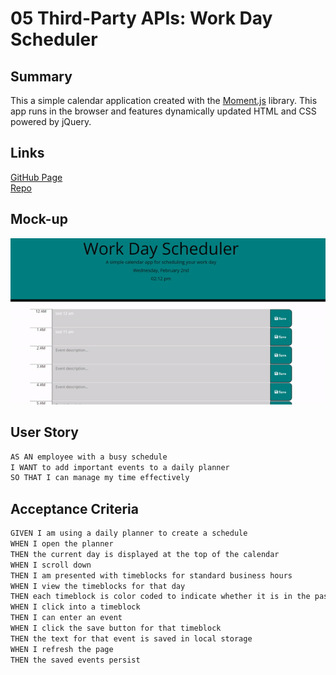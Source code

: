 # 05 Third-Party APIs: Work Day Scheduler

## Summary

This a simple calendar application created with the [Moment.js](https://momentjs.com/) library. This app runs in the browser and features dynamically updated HTML and CSS powered by jQuery.

## Links 

[GitHub Page](https://ilavine.github.io/workday-scheduler/)
<br>
[Repo](https://github.com/ilavine/workday-scheduler)

## Mock-up

![A user clicks on slots on the color-coded calendar and edits the events.](./Assets/schedule.gif)

## User Story

```md
AS AN employee with a busy schedule
I WANT to add important events to a daily planner
SO THAT I can manage my time effectively
```

## Acceptance Criteria

```md
GIVEN I am using a daily planner to create a schedule
WHEN I open the planner
THEN the current day is displayed at the top of the calendar
WHEN I scroll down
THEN I am presented with timeblocks for standard business hours
WHEN I view the timeblocks for that day
THEN each timeblock is color coded to indicate whether it is in the past, present, or future
WHEN I click into a timeblock
THEN I can enter an event
WHEN I click the save button for that timeblock
THEN the text for that event is saved in local storage
WHEN I refresh the page
THEN the saved events persist
```



